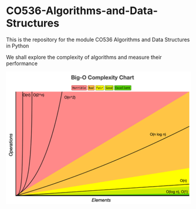 # CO536-Algorithms-and-Data-Structures
This is the repository for the module CO536 Algorithms and Data Structures in Python

We shall explore the complexity of algorithms and measure their performance

![Big O notation](https://github.com/NicholasDay1992/CO536-Algorithms-and-Data-Structures/blob/main/images/Big%20O%20Diagram.jpg)
